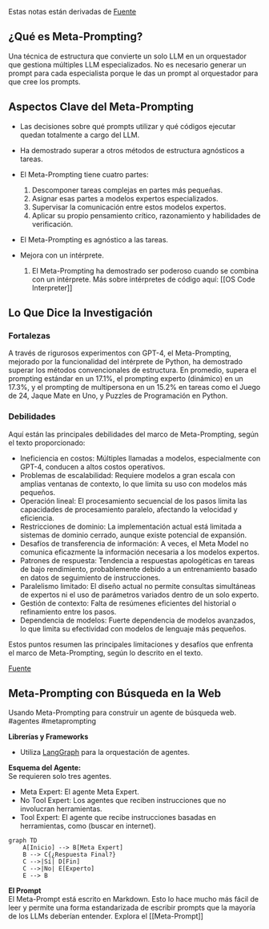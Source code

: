 Estas notas están derivadas de [Fuente](https://arxiv.org/abs/2401.12954)

## ¿Qué es Meta-Prompting?  
Una técnica de estructura que convierte un solo LLM en un orquestador que gestiona múltiples LLM especializados. No es necesario generar un prompt para cada especialista porque le das un prompt al orquestador para que cree los prompts.  

## Aspectos Clave del Meta-Prompting  
* Las decisiones sobre qué prompts utilizar y qué códigos ejecutar quedan totalmente a cargo del LLM.  
* Ha demostrado superar a otros métodos de estructura agnósticos a tareas.  
* El Meta-Prompting tiene cuatro partes:  
  1. Descomponer tareas complejas en partes más pequeñas.  
  2. Asignar esas partes a modelos expertos especializados.  
  3. Supervisar la comunicación entre estos modelos expertos.  
  4. Aplicar su propio pensamiento crítico, razonamiento y habilidades de verificación.  

* El Meta-Prompting es agnóstico a las tareas.  
* Mejora con un intérprete.  
  1. El Meta-Prompting ha demostrado ser poderoso cuando se combina con un intérprete. Más sobre intérpretes de código aquí: [[OS Code Interpreter]]  

## Lo Que Dice la Investigación  

### Fortalezas  
A través de rigurosos experimentos con GPT-4, el Meta-Prompting, mejorado por la funcionalidad del intérprete de Python, ha demostrado superar los métodos convencionales de estructura. En promedio, supera el prompting estándar en un 17.1%, el prompting experto (dinámico) en un 17.3%, y el prompting de multipersona en un 15.2% en tareas como el Juego de 24, Jaque Mate en Uno, y Puzzles de Programación en Python.  

### Debilidades  
Aquí están las principales debilidades del marco de Meta-Prompting, según el texto proporcionado:

* Ineficiencia en costos: Múltiples llamadas a modelos, especialmente con GPT-4, conducen a altos costos operativos.  
* Problemas de escalabilidad: Requiere modelos a gran escala con amplias ventanas de contexto, lo que limita su uso con modelos más pequeños.  
* Operación lineal: El procesamiento secuencial de los pasos limita las capacidades de procesamiento paralelo, afectando la velocidad y eficiencia.  
* Restricciones de dominio: La implementación actual está limitada a sistemas de dominio cerrado, aunque existe potencial de expansión.  
* Desafíos de transferencia de información: A veces, el Meta Model no comunica eficazmente la información necesaria a los modelos expertos.  
* Patrones de respuesta: Tendencia a respuestas apologéticas en tareas de bajo rendimiento, probablemente debido a un entrenamiento basado en datos de seguimiento de instrucciones.  
* Paralelismo limitado: El diseño actual no permite consultas simultáneas de expertos ni el uso de parámetros variados dentro de un solo experto.  
* Gestión de contexto: Falta de resúmenes eficientes del historial o refinamiento entre los pasos.  
* Dependencia de modelos: Fuerte dependencia de modelos avanzados, lo que limita su efectividad con modelos de lenguaje más pequeños.  


Estos puntos resumen las principales limitaciones y desafíos que enfrenta el marco de Meta-Prompting, según lo descrito en el texto.  

[Fuente](https://arxiv.org/abs/2401.12954)

## Meta-Prompting con Búsqueda en la Web  

Usando Meta-Prompting para construir un agente de búsqueda web. #agentes #metaprompting

**Librerías y Frameworks**  
* Utiliza [LangGraph](https://langchain-ai.github.io/langgraph/) para la orquestación de agentes.

**Esquema del Agente:**  
Se requieren solo tres agentes.  
- Meta Expert: El agente Meta Expert.  
- No Tool Expert: Los agentes que reciben instrucciones que no involucran herramientas.  
- Tool Expert: El agente que recibe instrucciones basadas en herramientas, como (buscar en internet).  

```mermaid  
graph TD  
    A[Inicio] --> B[Meta Expert]  
    B --> C{¿Respuesta Final?}  
    C -->|Sí| D[Fin]  
    C -->|No| E[Experto]  
    E --> B  
```  

**El Prompt**  
El Meta-Prompt está escrito en Markdown. Esto lo hace mucho más fácil de leer y permite una forma estandarizada de escribir prompts que la mayoría de los LLMs deberían entender. Explora el [[Meta-Prompt]]  
